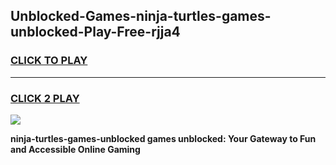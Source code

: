 
## Unblocked-Games-ninja-turtles-games-unblocked-Play-Free-rjja4
<h3>
<a href="https://premium76.site?title=ninja-turtles-games-unblocked&ref=23A">CLICK TO PLAY</a></h3>
<hr>

<h3>
<a href="https://premium76.site?title=ninja-turtles-games-unblocked&ref=23A">CLICK 2 PLAY</a>
  
</h3>

<a href="https://premium76.site?title=ninja-turtles-games-unblocked&ref=23A"><img src="https://clearcache.store/games.png"></a>


**ninja-turtles-games-unblocked games unblocked: Your Gateway to Fun and Accessible Online Gaming**
